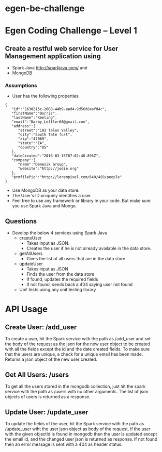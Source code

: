 # egen-be-challenge

# Egen Coding Challenge – Level 1

## Create a restful web service for User Management application using 
- Spark Java http://sparkjava.com/ and
- MongoDB

### Assumptions
- User has the following properties
```
{  
   "id":"1630215c-2608-44b9-aad4-9d56d8aafd4c",
   "firstName":"Dorris",
   "lastName":"Keeling",
   "email":"Darby_Leffler68@gmail.com",
   "address":{  
      "street":"193 Talon Valley",
      "city":"South Tate furt",
      "zip":"47069",
      "state":"IA",
      "country":"US"
   },
   "dateCreated":"2016-03-15T07:02:40.896Z",
   "company":{  
      "name":"Denesik Group",
      "website":"http://jodie.org"
   },
   "profilePic":"http://lorempixel.com/640/480/people"
}
```
- Use MongoDB as your data store.
- The User's ID uniquely identifies a user.
- Feel free to use any framework or library in your code. But make sure you use Spark Java and Mongo.


## Questions
- Develop the below 4 services using Spark Java
  * createUser
    - Takes input as JSON. 
    - Creates the user if he is not already available in the data store.
  * getAllUsers
    - Gives the list of all users that are in the data store
  * updateUser
    - Takes input as JSON
    - Finds the user from the data store
    - if found, updates the required fields
    - if not found, sends back a 404 saying user not found
  * Unit tests using any unit testing library


# API Usage
## Create User: /add_user
To create a user, hit the Spark service with the path as /add_user and set the body of the request as the json for the new user object to be created with all the fields except the id and the date created fields. To make sure that the users are unique, a check for a unique email has been made. Returns a json object of the new user created.

## Get All Users: /users
To get all the users stored in the mongodb collection, just hit the spark service with the path as /users with no other arguments. The list of json objects of users is returned as a response.

## Update User: /update_user
To update the fields of the user, hit the Spark service with the path as /update_user wiht the user json object as body of the request. If the user with the given objectId is found in mongodb then the user is updated except the email id, and the changed user json is returned as response. If not found then an error message is sent with a 404 as header status.
